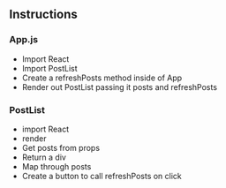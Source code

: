 ## Instructions

### App.js
- Import React
- Import PostList
- Create a refreshPosts method inside of App
- Render out PostList passing it posts and refreshPosts

### PostList
- import React
- render
- Get posts from props
- Return a div
- Map through posts
- Create a button to call refreshPosts on click
